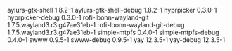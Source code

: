 aylurs-gtk-shell 1.8.2-1
aylurs-gtk-shell-debug 1.8.2-1
hyprpicker 0.3.0-1
hyprpicker-debug 0.3.0-1
rofi-lbonn-wayland-git 1.7.5.wayland3.r3.g47ae31eb-1
rofi-lbonn-wayland-git-debug 1.7.5.wayland3.r3.g47ae31eb-1
simple-mtpfs 0.4.0-1
simple-mtpfs-debug 0.4.0-1
swww 0.9.5-1
swww-debug 0.9.5-1
yay 12.3.5-1
yay-debug 12.3.5-1
